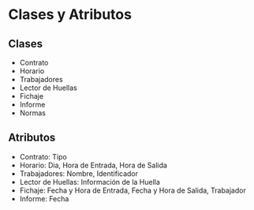 # Clases y Atributos

## Clases
- Contrato
- Horario
- Trabajadores
- Lector de Huellas
- Fichaje
- Informe
- Normas


## Atributos
- Contrato: Tipo
- Horario: Dia, Hora de Entrada, Hora de Salida
- Trabajadores: Nombre, Identificador
- Lector de Huellas: Información de la Huella
- Fichaje: Fecha y Hora de Entrada, Fecha y Hora de Salida, Trabajador
- Informe: Fecha
